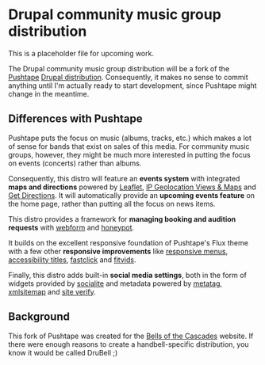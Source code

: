 Drupal community music group distribution
===============

This is a placeholder file for upcoming work.

The Drupal community music group distribution will be a fork of the [Pushtape](https://github.com/Pushtape) [Drupal distribution](https://drupal.org/project/pushtape). Consequently, it makes no sense to commit anything until I'm actually ready to start development, since Pushtape might change in the meantime.

## Differences with Pushtape

Pushtape puts the focus on music (albums, tracks, etc.) which makes a lot of sense for bands that exist on sales of this media. For community music groups, however, they might be much more interested in putting the focus on events (concerts) rather than albums.

Consequently, this distro will feature an **events system** with integrated **maps and directions** powered by [Leaflet](http://leafletjs.com/), [IP Geolocation Views & Maps](https://drupal.org/project/ip_geoloc) and [Get Directions](https://drupal.org/project/getdirections). It will automatically provide an **upcoming events feature** on the home page, rather than putting all the focus on news items.

This distro provides a framework for **managing booking and audition requests** with [webform](https://drupal.org/project/webform) and [honeypot](https://drupal.org/project/honeypot).

It builds on the excellent responsive foundation of Pushtape's Flux theme with a few other **responsive improvements** like [responsive menus](https://drupal.org/project/responsive_menus), [accessibility titles](https://drupal.org/project/a11y_titles), [fastclick](http://ftlabs.github.io/fastclick/) and [fitvids](http://fitvidsjs.com/).

Finally, this distro adds built-in **social media settings**, both in the form of widgets provided by [socialite](http://socialitejs.com/) and metadata powered by [metatag](https://drupal.org/project/metatag), [xmlsitemap](https://drupal.org/project/xmlsitemap) and [site verify](https://drupal.org/project/site_verify).

## Background

This fork of Pushtape was created for the [Bells of the Cascades](http://bellsofthecascades.org/) website. If there were enough reasons to create a handbell-specific distribution, you know it would be called DruBell ;)
